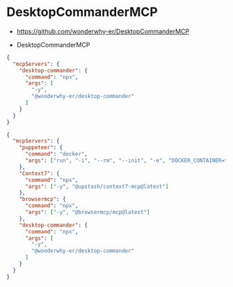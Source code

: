 # DesktopCommanderMCP

- https://github.com/wonderwhy-er/DesktopCommanderMCP

- DesktopCommanderMCP

```json
{
  "mcpServers": {
    "desktop-commander": {
      "command": "npx",
      "args": [
        "-y",
        "@wonderwhy-er/desktop-commander"
      ]
    }
  }
}
```

```json
{
  "mcpServers": {
    "puppeteer": {
      "command": "docker",
      "args": ["run", "-i", "--rm", "--init", "-e", "DOCKER_CONTAINER=true", "mcp/puppeteer"]
    },
    "Context7": {
      "command": "npx",
      "args": ["-y", "@upstash/context7-mcp@latest"]
    },
    "browsermcp": {
      "command": "npx",
      "args": ["-y", "@browsermcp/mcp@latest"]
    },
    "desktop-commander": {
      "command": "npx",
      "args": [
        "-y",
        "@wonderwhy-er/desktop-commander"
      ]
    }
  }
}
```
